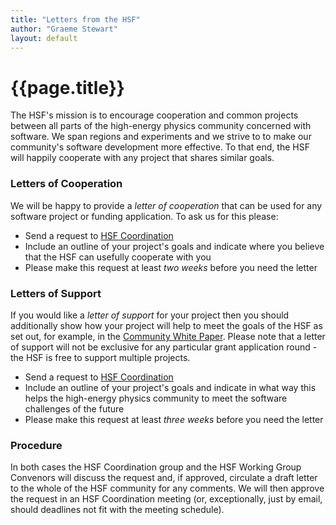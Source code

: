 ```yaml
---
title: "Letters from the HSF"
author: "Graeme Stewart"
layout: default
---
```


# {{page.title}}

The HSF's mission is to encourage cooperation and common projects
between all parts of the high-energy physics community concerned
with software. We span regions and experiments and we strive to 
to make our community's software development more effective.
To that end, the HSF will happily cooperate with any project that
shares similar goals. 

### Letters of Cooperation

We will be happy to provide a *letter of cooperation*
that can be used for any software project or funding application. To ask us
for this please:

- Send a request to [HSF Coordination](mailto:hsf-coordination@googlegroups.com)
- Include an outline of your project's goals and indicate where you
  believe that the HSF can usefully cooperate with you
- Please make this request at least *two weeks* before you need the letter

### Letters of Support

If you would like a *letter of support* for your project then you
should additionally show how your project will help to meet the goals
of the HSF as set out, for example, in the [Community White Paper](/organization/cwp.html).
Please note that a letter of support will not be exclusive for any
particular grant application round - the HSF is free to support multiple
projects.

- Send a request to [HSF Coordination](mailto:hsf-coordination@googlegroups.com)
- Include an outline of your project's goals and indicate in what way
  this helps the high-energy physics community to meet the software challenges
  of the future
- Please make this request at least *three weeks* before you need the letter

### Procedure

In both cases the HSF Coordination group and the HSF Working Group Convenors
will discuss the request and, if approved, circulate a draft letter to the
whole of the HSF community for any comments. We will then approve the request
in an HSF Coordination meeting (or, exceptionally, just by email, should
deadlines not fit with the meeting schedule).
